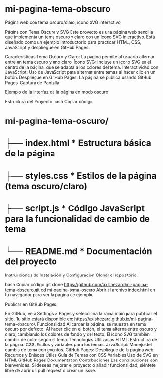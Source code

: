 # mi-pagina-tema-obscuro
Página web con tema oscuro/claro, ícono SVG interactivo 


Página con Tema Oscuro y SVG
Este proyecto es una página web sencilla que implementa un tema oscuro y claro con un ícono SVG interactivo. Está diseñado como un ejemplo introductorio para practicar HTML, CSS, JavaScript y despliegue en GitHub Pages.

Características
Tema Oscuro y Claro: La página permite al usuario alternar entre un tema oscuro y uno claro.
Ícono SVG: Incluye un ícono SVG en el centro de la página, que se adapta a los colores del tema.
Interactividad con JavaScript: Uso de JavaScript para alternar entre temas al hacer clic en un botón.
Despliegue en GitHub Pages: La página se publica usando GitHub Pages.
Captura de Pantalla

Ejemplo de la interfaz de la página en modo oscuro

Estructura del Proyecto
bash
Copiar código


# mi-pagina-tema-oscuro/


# ├── index.html       * Estructura básica de la página

# ├── styles.css       * Estilos de la página (tema oscuro/claro)

# ├── script.js        * Código JavaScript para la funcionalidad de cambio de tema

# └── README.md        * Documentación del proyecto

Instrucciones de Instalación y Configuración
Clonar el repositorio:

bash
Copiar código
git clone  https://github.com/axlshezard/mi-pagina-tema-obscuro.git
cd mi-pagina-tema-oscuro
Abrir el archivo index.html en tu navegador para ver la página de ejemplo.

Publicar en GitHub Pages:

En GitHub, ve a Settings > Pages y selecciona la rama main para publicar el sitio.
Tu sitio estará disponible en: https://axlshezard.github.io/mi-pagina-tema-obscuro/.
Funcionalidad
Al cargar la página, se muestra en tema oscuro por defecto.
Al hacer clic en el botón, el tema alterna entre oscuro y claro, cambiando los colores de fondo y del texto.
El ícono SVG también cambia de color según el tema.
Tecnologías Utilizadas
HTML: Estructura de la página.
CSS: Estilos y variables para los temas.
JavaScript: Manejo del cambio de tema con eventos.
GitHub Pages: Despliegue de la página web.
Recursos y Enlaces Útiles
Guía de Temas con CSS Variables
Uso de SVG en HTML
GitHub Pages Documentation
Contribuciones
Las contribuciones son bienvenidas. Si deseas mejorar el proyecto o añadir funcionalidad, siéntete libre de abrir un pull request o crear un issue.

